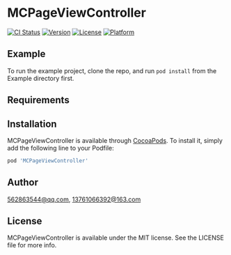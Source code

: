 # MCPageViewController

[![CI Status](https://img.shields.io/travis/562863544@qq.com/MCPageViewController.svg?style=flat)](https://travis-ci.org/562863544@qq.com/MCPageViewController)
[![Version](https://img.shields.io/cocoapods/v/MCPageViewController.svg?style=flat)](https://cocoapods.org/pods/MCPageViewController)
[![License](https://img.shields.io/cocoapods/l/MCPageViewController.svg?style=flat)](https://cocoapods.org/pods/MCPageViewController)
[![Platform](https://img.shields.io/cocoapods/p/MCPageViewController.svg?style=flat)](https://cocoapods.org/pods/MCPageViewController)

## Example

To run the example project, clone the repo, and run `pod install` from the Example directory first.

## Requirements

## Installation

MCPageViewController is available through [CocoaPods](https://cocoapods.org). To install
it, simply add the following line to your Podfile:

```ruby
pod 'MCPageViewController'
```

## Author

562863544@qq.com, 13761066392@163.com

## License

MCPageViewController is available under the MIT license. See the LICENSE file for more info.

